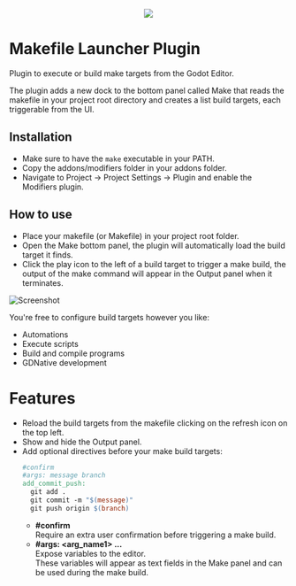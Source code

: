<p align="middle"><img src="https://i.imgur.com/zXv7H6t.png" /></p>

# Makefile Launcher Plugin
Plugin to execute or build make targets from the Godot Editor.

The plugin adds a new dock to the bottom panel called Make that reads the makefile in your project root directory and creates a list build targets, each triggerable from the UI.

## Installation
- Make sure to have the `make` executable in your PATH.
- Copy the addons/modifiers folder in your addons folder.
- Navigate to Project -> Project Settings -> Plugin and enable the Modifiers plugin.

## How to use
- Place your makefile (or Makefile) in your project root folder.
- Open the Make bottom panel, the plugin will automatically load the build target it finds.
- Click the play icon to the left of a build target to trigger a make build, the output of the make command will appear in the Output panel when it terminates.

![Screenshot](https://i.imgur.com/llZ6kTn.png)

You're free to configure build targets however you like:
- Automations
- Execute scripts
- Build and compile programs
- GDNative development

# Features
- Reload the build targets from the makefile clicking on the refresh icon on the top left.
- Show and hide the Output panel.
- Add optional directives before your make build targets:
  ```makefile
  #confirm
  #args: message branch
  add_commit_push:
    git add .
    git commit -m "$(message)"
    git push origin $(branch)
  ```
  - **#confirm**<br>Require an extra user confirmation before triggering a make build.
  - **#args: <arg_name1> ...**<br>Expose variables to the editor.<br>
    These variables will appear as text fields in the Make panel and can be used during the make build.
